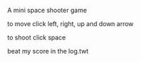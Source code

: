 A mini space shooter game

to move click left, right, up and down arrow

to shoot click space

beat my score in the log.twt
